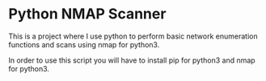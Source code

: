 # Python NMAP Scanner

This is a project where I use python to perform basic network enumeration functions and scans using nmap for python3. 

In order to use this script you will have to install pip for python3 and nmap for python3.